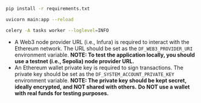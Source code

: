 ```bash
pip install -r requirements.txt
```

```bash
uvicorn main:app --reload
```

```bash
celery -A tasks worker --loglevel=INFO
```

- A Web3 node provider URL (i.e., Infura) is required to interact with the Ethereum network.
  The URL should be set as the `DF_WEB3_PROVIDER_URI` environment variable.
  **NOTE: To test the application locally, you should use a testnet (i.e., Sepolia) node provider URL.**
- An Ethereum wallet private key is required to sign transactions.
  The private key should be set as the `DF_SYSTEM_ACCOUNT_PRIVATE_KEY` environment variable.
  **NOTE: The private key should be kept secret, ideally encrypted, and NOT shared with others.**
  **Do NOT use a wallet with real funds for testing purposes.**
